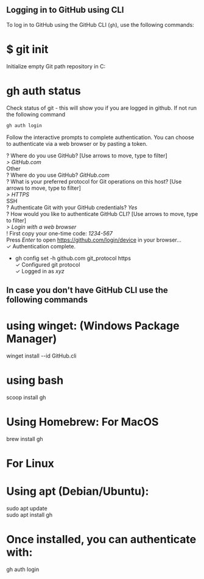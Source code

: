 ## Logging in to GitHub using CLI<br>
To log in to GitHub using the GitHub CLI (`gh`), use the following commands:<br>

# $ git init<br>
Initialize empty Git path repository in C:<br>


# gh auth status<br>
Check status of git - this will show you if you are logged in github. If not run the following command<br> 

```sh
gh auth login
```

Follow the interactive prompts to complete authentication. You can choose to authenticate via a web browser or by pasting a token.<br>

? Where do you use GitHub?  [Use arrows to move, type to filter]<br>
*> GitHub.com*<br>
  Other<br>
? Where do you use GitHub?  *GitHub.com*<br>
? What is your preferred protocol for Git operations on this host?  [Use arrows to move, type to filter]<br>
*> HTTPS*<br>
  SSH<br>
? Authenticate Git with your GitHub credentials? *Yes*<br>
? How would you like to authenticate GitHub CLI?  [Use arrows to move, type to filter]<br>
*> Login with a web browser*<br>
! First copy your one-time code: *1234-567*<br>
Press *Enter* to open https://github.com/login/device in your browser... <br>
✓ Authentication complete.<br>
- gh config set -h github.com git_protocol https<br>
✓ Configured git protocol<br>
✓ Logged in as *xyz*<br>

## In case you don't have GitHub CLI use the following commands<br>
# using winget: (Windows Package Manager)<br>
winget install --id GitHub.cli<br>
# using bash<br>
scoop install gh<br>

# Using Homebrew: For MacOS<br>
brew install gh<br>

# For Linux<br>
# Using apt (Debian/Ubuntu):<br>
sudo apt update<br>
sudo apt install gh<br>

# Once installed, you can authenticate with:<br>
gh auth login<br>